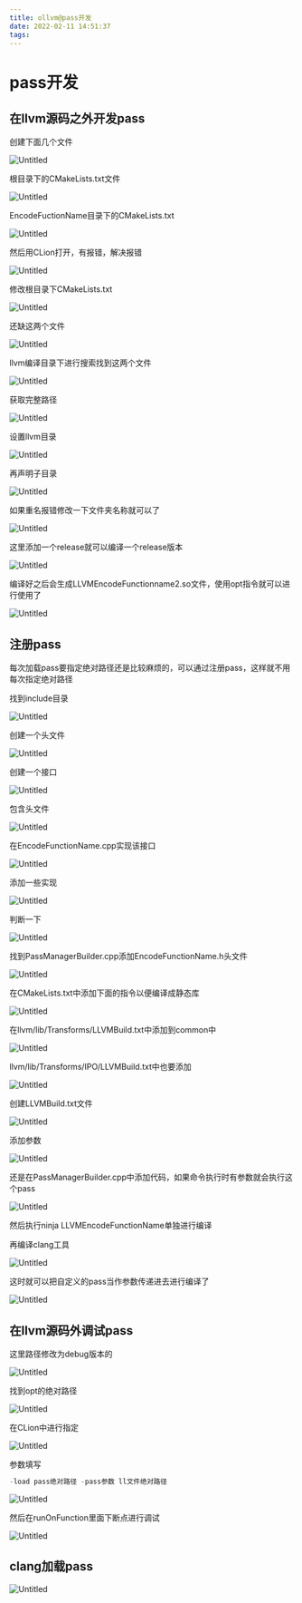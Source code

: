 ```yaml
---
title: ollvm@pass开发
date: 2022-02-11 14:51:37
tags:
---
```


# pass开发

## 在llvm源码之外开发pass

创建下面几个文件

![Untitled](https://gitee.com/tutucoo/images/raw/master/uPic/20220211H0mGNS.png)

根目录下的CMakeLists.txt文件

![Untitled](https://gitee.com/tutucoo/images/raw/master/uPic/20220211PG01ap.png)

EncodeFuctionName目录下的CMakeLists.txt

![Untitled](https://gitee.com/tutucoo/images/raw/master/uPic/20220211G6hiA7.png)

然后用CLion打开，有报错，解决报错

![Untitled](https://gitee.com/tutucoo/images/raw/master/uPic/20220211qwg45s.png)

修改根目录下CMakeLists.txt

![Untitled](https://gitee.com/tutucoo/images/raw/master/uPic/20220211QnFj3W.png)

还缺这两个文件 

![Untitled](https://gitee.com/tutucoo/images/raw/master/uPic/20220211J2nV4H.png)

llvm编译目录下进行搜索找到这两个文件 

![Untitled](https://gitee.com/tutucoo/images/raw/master/uPic/20220211MDJwlf.png)

获取完整路径 

![Untitled](https://gitee.com/tutucoo/images/raw/master/uPic/20220211wGNg87.png)

设置llvm目录

![Untitled](https://gitee.com/tutucoo/images/raw/master/uPic/20220211dYhlQ3.png)

再声明子目录

![Untitled](https://gitee.com/tutucoo/images/raw/master/uPic/202202113viXB2.png)

如果重名报错修改一下文件夹名称就可以了

![Untitled](https://gitee.com/tutucoo/images/raw/master/uPic/20220211lbu08J.png)

这里添加一个release就可以编译一个release版本

![Untitled](https://gitee.com/tutucoo/images/raw/master/uPic/202202111jM2ro.png)

编译好之后会生成LLVMEncodeFunctionname2.so文件，使用opt指令就可以进行使用了

![Untitled](https://gitee.com/tutucoo/images/raw/master/uPic/20220211Jfrl48.png)

## 注册pass

每次加载pass要指定绝对路径还是比较麻烦的，可以通过注册pass，这样就不用每次指定绝对路径

找到include目录 

![Untitled](https://gitee.com/tutucoo/images/raw/master/uPic/20220211ez0Cpo.png)

创建一个头文件 

![Untitled](https://gitee.com/tutucoo/images/raw/master/uPic/20220211x8zKnx.png)

创建一个接口

![Untitled](https://gitee.com/tutucoo/images/raw/master/uPic/2022021105Iwac.png)

包含头文件 

![Untitled](https://gitee.com/tutucoo/images/raw/master/uPic/20220211jLkgG5.png)

在EncodeFunctionName.cpp实现该接口

![Untitled](https://gitee.com/tutucoo/images/raw/master/uPic/20220211hA9Jui.png)

添加一些实现

![Untitled](https://gitee.com/tutucoo/images/raw/master/uPic/20220211gmCZYu.png)

判断一下

![Untitled](https://gitee.com/tutucoo/images/raw/master/uPic/20220211WPKlkD.png)

找到PassManagerBuilder.cpp添加EncodeFunctionName.h头文件 

![Untitled](https://gitee.com/tutucoo/images/raw/master/uPic/20220211R9qBBu.png)

在CMakeLists.txt中添加下面的指令以便编译成静态库

![Untitled](https://gitee.com/tutucoo/images/raw/master/uPic/20220211e8qksM.png)

在llvm/lib/Transforms/LLVMBuild.txt中添加到common中

![Untitled](https://gitee.com/tutucoo/images/raw/master/uPic/20220211QEuDMr.png)

llvm/lib/Transforms/IPO/LLVMBuild.txt中也要添加

![Untitled](https://gitee.com/tutucoo/images/raw/master/uPic/202202118icuDM.png)

创建LLVMBuild.txt文件

![Untitled](https://gitee.com/tutucoo/images/raw/master/uPic/20220211gzStrj.png)

添加参数

![Untitled](https://gitee.com/tutucoo/images/raw/master/uPic/20220211hiIyhW.png)

还是在PassManagerBuilder.cpp中添加代码，如果命令执行时有参数就会执行这个pass

![Untitled](https://gitee.com/tutucoo/images/raw/master/uPic/20220211Uodg9n.png)

然后执行ninja LLVMEncodeFunctionName单独进行编译

再编译clang工具 

![Untitled](https://gitee.com/tutucoo/images/raw/master/uPic/20220211rlLL9G.png)

这时就可以把自定义的pass当作参数传递进去进行编译了

![Untitled](https://gitee.com/tutucoo/images/raw/master/uPic/20220211VXO978.png)

## 在llvm源码外调试pass

这里路径修改为debug版本的 

![Untitled](https://gitee.com/tutucoo/images/raw/master/uPic/20220211DAhDrB.png)

找到opt的绝对路径

![Untitled](https://gitee.com/tutucoo/images/raw/master/uPic/20220211FXKcLY.png)

在CLion中进行指定

![Untitled](https://gitee.com/tutucoo/images/raw/master/uPic/202202115TFRTJ.png)

参数填写

```php
-load pass绝对路径 -pass参数 ll文件绝对路径
```

![Untitled](https://gitee.com/tutucoo/images/raw/master/uPic/202202111XiJbD.png)

然后在runOnFunction里面下断点进行调试

![Untitled](https://gitee.com/tutucoo/images/raw/master/uPic/20220211LqqAv5.png)

## clang加载pass

![Untitled](https://gitee.com/tutucoo/images/raw/master/uPic/20220211tD3Wva.png)